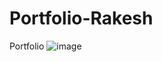 # Portfolio-Rakesh
Portfolio 
![image](https://github.com/user-attachments/assets/1f30976c-29c5-4a60-94e6-75568a81a1ce)
